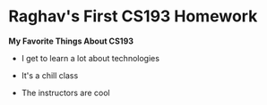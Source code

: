 # Raghav's First CS193 Homework

**My Favorite Things About CS193**
- I get to learn a lot about technologies

- It's a chill class

- The instructors are cool


